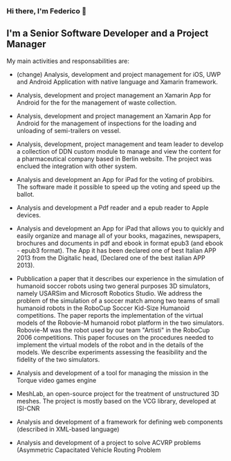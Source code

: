 ### Hi there, I'm Federico 👋

## I'm a Senior Software Developer and a Project Manager
My main activities and responsabilities are:

- (change) Analysis, development and project management for iOS, UWP and Android Application with native language and Xamarin framework.

- Analysis, development and project management an Xamarin App for Android for the for the management of waste collection.

- Analysis, development and project management an Xamarin App for Android for the management of inspections for the loading and unloading of semi-trailers on vessel.

- Analysis, development, project management and team leader to develop a collection of DDN custom module to manage and view the content for a pharmaceutical company based in Berlin website. The project was enclued the integration with other system.

- Analysis and development an App for iPad for the voting of probibirs. The software made it possible to speed up the voting and speed up the ballot.

- Analysis and development a Pdf reader and a epub reader to Apple devices.

- Analysis and development an App for iPad that allows you to quickly and easily organize and manage all of your books, magazines, newspapers, brochures and documents in pdf and ebook in format epub3 (and ebook - epub3 format).
The App it has been declared one of best Italian APP 2013 from the Digitalic head, (Declared one of the best italian APP 2013).

- Pubblication a paper that it describes our experience in the simulation of humanoid soccer robots using two general purposes 3D simulators, namely USARSim and Microsoft Robotics Studio. We address the problem of the simulation of a soccer match among two teams of small humanoid robots in the RoboCup Soccer Kid-Size Humanoid competitions. The paper reports the implementation of the virtual models of the Robovie-M humanoid robot platform in the two simulators. Robovie-M was the robot used by our team "Artisti" in the RoboCup 2006 competitions. This paper focuses on the procedures needed to implement the virtual models of the robot and in the details of the models. We describe experiments assessing the feasibility and the fidelity of the two simulators.

- Analysis and development of a tool for managing the mission in the Torque video games engine

- MeshLab, an open-source project for the treatment of unstructured 3D meshes. The project is mostly based on the VCG library, developed at ISI-CNR

- Analysis and development of a framework for defining web components (described in XML-based language)

- Analysis and development of a project to solve ACVRP problems 
(Asymmetric Capacitated Vehicle Routing Problem

<!--
**fmazzant/fmazzant** is a ✨ _special_ ✨ repository because its `README.md` (this file) appears on your GitHub profile.

Here are some ideas to get you started:

- 🔭 I’m currently working on ...
- 🌱 I’m currently learning ...
- 👯 I’m looking to collaborate on ...
- 🤔 I’m looking for help with ...
- 💬 Ask me about ...
- 📫 How to reach me: ...
- 😄 Pronouns: ...
- ⚡ Fun fact: ...
-->
